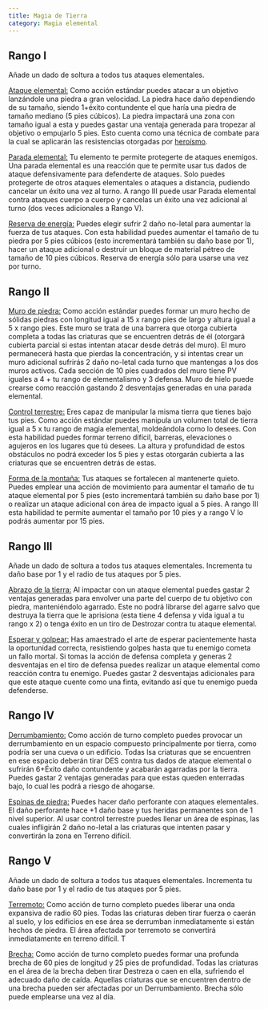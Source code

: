 ```yaml
---
title: Magia de Tierra
category: Magia elemental
---
```


## Rango I

Añade un dado de soltura a todos tus ataques elementales.

<u>Ataque elemental:</u> Como acción estándar puedes atacar a un objetivo lanzándole una piedra a gran velocidad. La piedra hace daño dependiendo de su tamaño, siendo 1+éxito contundente el que haría una piedra de tamaño mediano (5 pies cúbicos). La piedra impactará una zona con tamaño igual a esta y puedes gastar una ventaja generada para tropezar al objetivo o empujarlo 5 pies. Esto cuenta como una técnica de combate para la cual se aplicarán las resistencias otorgadas por [heroísmo](https://raldamain.com/rules/Crear%20personajes/talentos.html#hero%C3%ADsmo-fue).

<u>Parada elemental:</u> Tu elemento te permite protegerte de ataques enemigos. Una parada elemental es una reacción que te permite usar tus dados de ataque defensivamente para defenderte de ataques. Solo puedes protegerte de otros ataques elementales o ataques a distancia, pudiendo cancelar un éxito una vez al turno. A rango III puede usar Parada elemental contra ataques cuerpo a cuerpo y cancelas un éxito una vez adicional al turno (dos veces adicionales a Rango V).

<u>Reserva de energía:</u> Puedes elegir sufrir 2 daño no-letal para aumentar la fuerza de tus ataques. Con esta habilidad puedes aumentar el tamaño de tu piedra por 5 pies cúbicos (esto incrementará también su daño base por 1), hacer un ataque adicional o destruir un bloque de material pétreo de tamaño de 10 pies cúbicos. Reserva de energía sólo para usarse una vez por turno.

## Rango II

<u>Muro de piedra:</u> Como acción estándar puedes formar un muro hecho de sólidas piedras con longitud igual a 15 x rango pies de largo y altura igual a 5 x rango pies. Este muro se trata de una barrera que otorga cubierta completa a todas las criaturas que se encuentren detrás de él (otorgará cubierta parcial si estas intentan atacar desde detrás del muro). El muro permanecerá hasta que pierdas la concentración, y si intentas crear un muro adicional sufrirás 2 daño no-letal cada turno que mantengas a los dos muros activos. Cada sección de 10 pies cuadrados del muro tiene PV iguales a 4 + tu rango de elementalismo y 3 defensa. Muro de hielo puede crearse como reacción gastando 2 desventajas generadas en una parada elemental.

<u>Control terrestre:</u> Eres capaz de manipular la misma tierra que tienes bajo tus pies. Como acción estándar puedes manipula un volumen total de tierra igual a 5 x tu rango de magia elemental, moldeándola como lo desees. Con esta habilidad puedes formar terreno difícil, barreras, elevaciones o agujeros en los lugares que tú desees. La altura y profundidad de estos obstáculos no podrá exceder los 5 pies y estas otorgarán cubierta a las criaturas que se encuentren detrás de estas.

<u>Forma de la montaña:</u> Tus ataques se fortalecen al mantenerte quieto. Puedes emplear una acción de movimiento para aumentar el tamaño de tu ataque elemental por 5 pies (esto incrementará también su daño base por 1) o realizar un ataque adicional con área de impacto igual a 5 pies. A rango III esta habilidad te permite aumentar el tamaño por 10 pies y a rango V lo podrás aumentar por 15 pies.

## Rango III

Añade un dado de soltura a todos tus ataques elementales. Incrementa tu daño base por 1 y el radio de tus ataques por 5 pies.

<u>Abrazo de la tierra:</u> Al impactar con un ataque elemental puedes gastar 2 ventajas generadas para envolver una parte del cuerpo de tu objetivo con piedra, manteniéndolo agarrado. Este no podrá librarse del agarre salvo que destruya la tierra que le aprisiona (esta tiene 4 defensa y vida igual a tu rango x 2) o tenga éxito en un tiro de Destrozar contra tu ataque elemental.

<u>Esperar y golpear:</u> Has amaestrado el arte de esperar pacientemente hasta la oportunidad correcta, resistiendo golpes hasta que tu enemigo cometa un fallo mortal. Si tomas la acción de defensa completa y generas 2 desventajas en el tiro de defensa puedes realizar un ataque elemental como reacción contra tu enemigo. Puedes gastar 2 desventajas adicionales para que este ataque cuente como una finta, evitando así que tu enemigo pueda defenderse.

## Rango IV

 <u>Derrumbamiento:</u> Como acción de turno completo puedes provocar un derrumbamiento en un espacio compuesto principalmente por tierra, como podría ser una cueva o un edificio. Todas lsa criaturas que se encuentren en ese espacio deberán tirar DES contra tus dados de ataque elemental o sufrirán 6+Éxito daño contundente y acabarán agarradas por la tierra. Puedes gastar 2 ventajas generadas para que estas queden enterradas bajo, lo cual les podrá a riesgo de ahogarse.

<u>Espinas de piedra:</u> Puedes hacer daño perforante con ataques elementales. El daño perforante hace +1 daño base y tus heridas permanentes son de 1 nivel superior. Al usar control terrestre puedes llenar un área de espinas, las cuales infligirán 2 daño no-letal a las criaturas que intenten pasar y convertirán la zona en Terreno difícil.

## Rango V

Añade un dado de soltura a todos tus ataques elementales. Incrementa tu daño base por 1 y el radio de tus ataques por 5 pies.

<u>Terremoto:</u> Como acción de turno completo puedes liberar una onda expansiva de radio 60 pies. Todas las criaturas deben tirar fuerza o caerán al suelo, y los edificios en ese área se derrumban inmediatamente si están hechos de piedra. El área afectada por terremoto se convertirá inmediatamente en terreno difícil. T

<u>Brecha:</u> Como acción de turno completo puedes formar una profunda brecha de 60 pies de longitud y 25 pies de profundidad. Todas las criaturas en el área de la brecha deben tirar Destreza o caen en ella, sufriendo el adecuado daño de caída. Aquellas criaturas que se encuentren dentro de una brecha pueden ser afectadas por un Derrumbamiento. Brecha sólo puede emplearse una vez al día.

